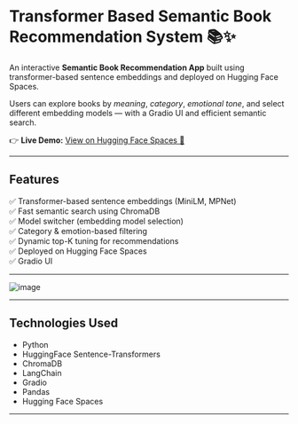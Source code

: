 # Transformer Based Semantic Book Recommendation System 📚✨

An interactive **Semantic Book Recommendation App** built using transformer-based sentence embeddings and deployed on Hugging Face Spaces.  

Users can explore books by *meaning*, *category*, *emotional tone*, and select different embedding models — with a Gradio UI and efficient semantic search.

👉 **Live Demo:** [View on Hugging Face Spaces 🚀](https://huggingface.co/spaces/Jo-Mathew/Transformer-Based-Semantic-Book-Recommender)

---

## Features

✅ Transformer-based sentence embeddings (MiniLM, MPNet)  
✅ Fast semantic search using ChromaDB  
✅ Model switcher (embedding model selection)  
✅ Category & emotion-based filtering  
✅ Dynamic top-K tuning for recommendations  
✅ Deployed on Hugging Face Spaces  
✅ Gradio UI  

---

![image](https://github.com/user-attachments/assets/bbb70d19-22df-4115-b6d7-7c7b528c8962)


---

## Technologies Used

- Python  
- HuggingFace Sentence-Transformers  
- ChromaDB  
- LangChain  
- Gradio  
- Pandas  
- Hugging Face Spaces  

---



